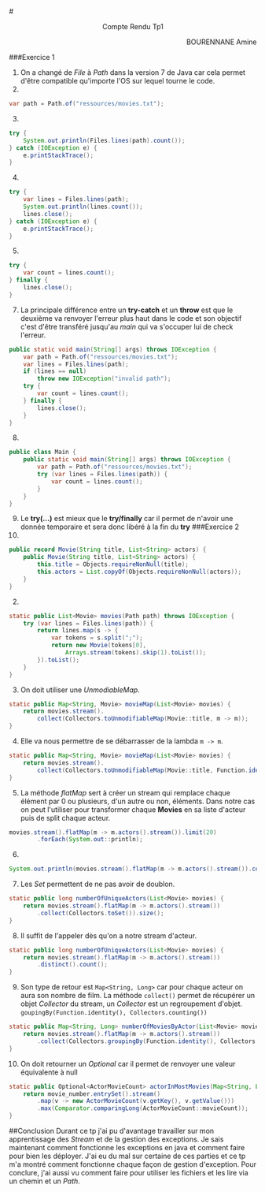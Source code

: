 #<center>Compte Rendu Tp1</center>
<p align="right">BOURENNANE Amine</p>

###Exercice 1
1) On a changé de _File_ à _Path_ dans la version 7 de Java car cela permet d'être compatible qu'importe l'OS sur lequel
tourne le code.
2) 
```java
var path = Path.of("ressources/movies.txt");
```
3)
```java
try {
    System.out.println(Files.lines(path).count());
} catch (IOException e) {
    e.printStackTrace();
}
```
4) 
```java
try {
    var lines = Files.lines(path);
    System.out.println(lines.count());
    lines.close();
} catch (IOException e) {
    e.printStackTrace();
}
```
5) 
```java
try {
    var count = lines.count();
} finally {
    lines.close();
}
```
7) La principale différence entre un __try-catch__ et un __throw__ est que le deuxième va renvoyer l'erreur plus haut
dans le code et son objectif c'est d'être transféré jusqu'au _main_ qui va s'occuper lui de check l'erreur.
```java
public static void main(String[] args) throws IOException {
    var path = Path.of("ressources/movies.txt");
    var lines = Files.lines(path);
    if (lines == null)
        throw new IOException("invalid path");
    try {
        var count = lines.count();
    } finally {
        lines.close();
    }
}
```
8) 
```java
public class Main {
    public static void main(String[] args) throws IOException {
        var path = Path.of("ressources/movies.txt");
        try (var lines = Files.lines(path)) {
            var count = lines.count();
        }
    }
}
```
9) Le __try(...)__ est mieux que le __try/finally__ car il permet de n'avoir une donnée temporaire et sera donc libéré à
la fin du __try__
###Exercice 2
1) 
```java
public record Movie(String title, List<String> actors) {
    public Movie(String title, List<String> actors) {
        this.title = Objects.requireNonNull(title);
        this.actors = List.copyOf(Objects.requireNonNull(actors));
    }
}
```
2)
```java
static public List<Movie> movies(Path path) throws IOException {
    try (var lines = Files.lines(path)) {
        return lines.map(s -> {
            var tokens = s.split(";");
            return new Movie(tokens[0],
                Arrays.stream(tokens).skip(1).toList());
        }).toList();
    }
}
```
3) On doit utiliser une _UnmodiableMap_.
```java
static public Map<String, Movie> movieMap(List<Movie> movies) {
    return movies.stream().
        collect(Collectors.toUnmodifiableMap(Movie::title, m -> m));
}
```
4) Elle va nous permettre de se débarrasser de la lambda `m -> m`.
```java
static public Map<String, Movie> movieMap(List<Movie> movies) {
    return movies.stream().
        collect(Collectors.toUnmodifiableMap(Movie::title, Function.identity()));
}
```
5) La méthode _flatMap_ sert à créer un stream qui remplace chaque élément par 0 ou plusieurs, d'un autre ou non,
éléments. Dans notre cas on peut l'utiliser pour transformer chaque __Movies__ en sa liste d'acteur puis de split
chaque acteur.
```java
movies.stream().flatMap(m -> m.actors().stream()).limit(20)
        .forEach(System.out::println);
```
6)
```java
System.out.println(movies.stream().flatMap(m -> m.actors().stream()).count());
```
7) Les _Set_ permettent de ne pas avoir de doublon.
```java
static public long numberOfUniqueActors(List<Movie> movies) {
    return movies.stream().flatMap(m -> m.actors().stream())
        .collect(Collectors.toSet()).size();
}
```
8) Il suffit de l'appeler dès qu'on a notre stream d'acteur.
```java
static public long numberOfUniqueActors(List<Movie> movies) {
    return movies.stream().flatMap(m -> m.actors().stream())
        .distinct().count();
}
```
9) Son type de retour est `Map<String, Long>` car pour chaque acteur on aura son nombre de film.
La méthode `collect()` permet de récupérer un objet _Collector_ du stream, un _Collector_ est 
un regroupement d'objet. `goupingBy(Function.identity(), Collectors.counting())`
```java
static public Map<String, Long> numberOfMoviesByActor(List<Movie> movies) {
    return movies.stream().flatMap(m -> m.actors().stream())
        .collect(Collectors.groupingBy(Function.identity(), Collectors.counting()));
}
```
10) On doit retourner un _Optional_ car il permet de renvoyer une valeur équivalente à null
```java
static public Optional<ActorMovieCount> actorInMostMovies(Map<String, Long> movie_number) {
    return movie_number.entrySet().stream()
        .map(v -> new ActorMovieCount(v.getKey(), v.getValue()))
        .max(Comparator.comparingLong(ActorMovieCount::movieCount));
}
```
##Conclusion
Durant ce tp j'ai pu d'avantage travailler sur mon apprentissage des _Stream_ et de la gestion des 
exceptions. Je sais maintenant comment fonctionne les exceptions en java et comment faire pour bien les déployer.
J'ai eu du mal sur certaine de ces parties et ce tp m'a montré comment fonctionne chaque façon de gestion d'exception.
Pour conclure, j'ai aussi vu comment faire pour utiliser les fichiers et les lire via un chemin et un _Path_.